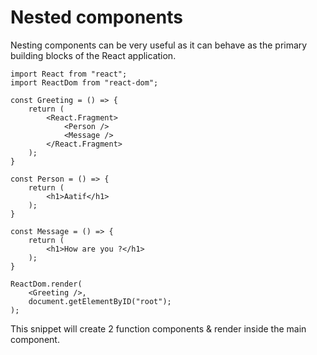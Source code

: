 # Nested components

Nesting components can be very useful as it can behave as the primary building blocks of the React application.

```
import React from "react";
import ReactDom from "react-dom";

const Greeting = () => {
    return (
        <React.Fragment>
            <Person />
            <Message />
        </React.Fragment>
    );
}

const Person = () => {
    return (
        <h1>Aatif</h1>
    );
}

const Message = () => {
    return (
        <h1>How are you ?</h1>
    );
}

ReactDom.render(
    <Greeting />,
    document.getElementByID("root");
);
```

This snippet will create 2 function components & render inside the main component.
